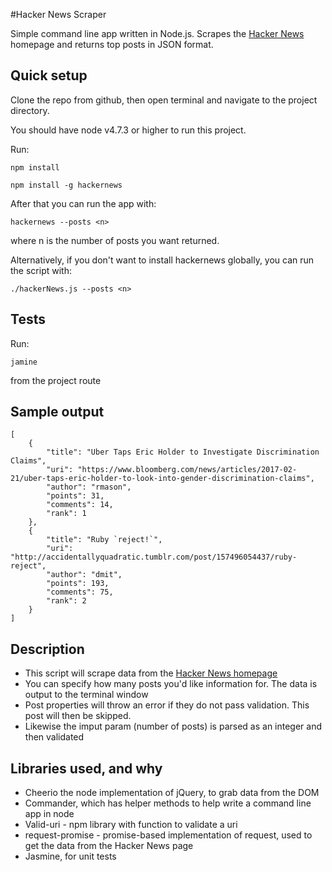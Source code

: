 #Hacker News Scraper

Simple command line app written in Node.js. Scrapes the [Hacker News](https://news.ycombinator.com/) homepage and returns top posts in JSON format.

## Quick setup

Clone the repo from github, then open terminal and navigate to the project directory.

You should have node v4.7.3 or higher to run this project.

Run:

`npm install`

`npm install -g hackernews`

After that you can run the app with:

`hackernews --posts <n>`

where n is the number of posts you want returned.

Alternatively, if you don't want to install hackernews globally, you can run the script with:

`./hackerNews.js --posts <n>`

## Tests

Run:

`jamine`

from the project route

## Sample output
```
[
    {
        "title": "Uber Taps Eric Holder to Investigate Discrimination Claims",
        "uri": "https://www.bloomberg.com/news/articles/2017-02-21/uber-taps-eric-holder-to-look-into-gender-discrimination-claims",
        "author": "rmason",
        "points": 31,
        "comments": 14,
        "rank": 1
    },
    {
        "title": "Ruby `reject!`",
        "uri": "http://accidentallyquadratic.tumblr.com/post/157496054437/ruby-reject",
        "author": "dmit",
        "points": 193,
        "comments": 75,
        "rank": 2
    }
]
```

## Description

- This script will scrape data from the [Hacker News homepage](https://news.ycombinator.com/)
- You can specify how many posts you'd like information for. The data is output to the terminal window
- Post properties will throw an error if they do not pass validation. This post will then be skipped.
- Likewise the imput param (number of posts) is parsed as an integer and then validated

## Libraries used, and why
- Cheerio the node implementation of jQuery, to grab data from the DOM
- Commander, which has helper methods to help write a command line app in node
- Valid-uri - npm library with function to validate a uri
- request-promise - promise-based implementation of request, used to get the data from the Hacker News page
- Jasmine, for unit tests
